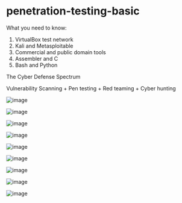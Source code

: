 # penetration-testing-basic

What you need to know:
1. VirtualBox test network
2. Kali and Metasploitable
3. Commercial and public domain tools
4. Assembler and C
5. Bash and Python


The Cyber Defense Spectrum

Vulnerability Scanning + Pen testing + Red teaming + Cyber hunting

![image](https://user-images.githubusercontent.com/118358126/202832485-80ac6f53-7946-4850-8430-4308011efff3.png)

![image](https://user-images.githubusercontent.com/118358126/202832651-7a8d80a5-ba8e-434c-8150-d19cfb7807dc.png)

![image](https://user-images.githubusercontent.com/118358126/202832654-d119bb6e-96ff-4718-b6ee-c01c7ae2a2ae.png)

![image](https://user-images.githubusercontent.com/118358126/202832659-f63f68e6-8dbf-4e06-8f0d-5185a038c61d.png)

![image](https://user-images.githubusercontent.com/118358126/202832685-ff350e16-b0bf-462d-a2fb-a731e5578df3.png)

![image](https://user-images.githubusercontent.com/118358126/202832672-a5027db7-2a76-4c72-a725-91334da2b010.png)

![image](https://user-images.githubusercontent.com/118358126/202832713-e2d046b1-5f15-4a3b-abe5-8c300efca33c.png)

![image](https://user-images.githubusercontent.com/118358126/202832717-f439c5a7-69f7-4c4f-8c2c-78889577a69c.png)
 
![image](https://user-images.githubusercontent.com/118358126/202832719-100eb411-5fa7-4bce-99df-e6ea543f4aac.png)

